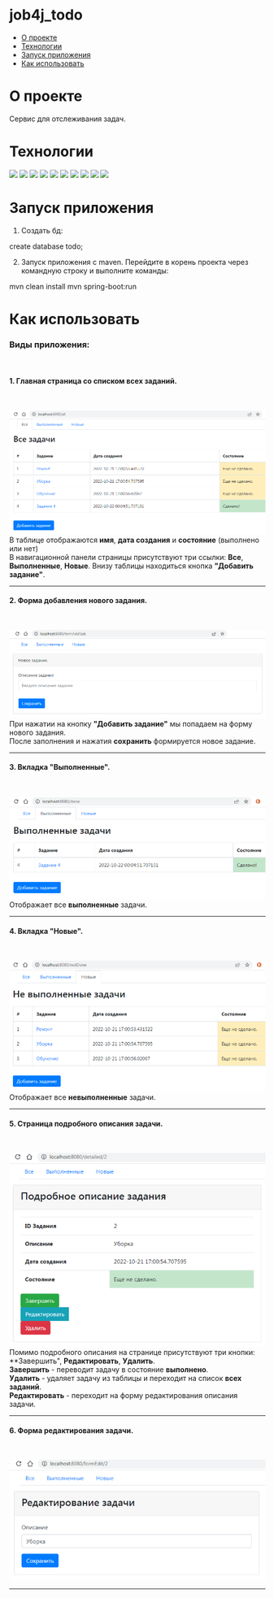 # job4j_todo

 - [О проекте]()
 - [Технологии]() 
 - [Запуск приложения]() 
 - [Как использовать]()  

О проекте
=
Сервис для отслеживания задач.<br>

Технологии
=
![](https://img.shields.io/badge/Java-12-orange)
![](https://img.shields.io/badge/Spring%20Boot-2.7.3-green)
![](https://img.shields.io/badge/Bootstrap-style-blueviolet)
![](https://img.shields.io/badge/Thymeleaf-3.0.15-darkgreen)
![](https://img.shields.io/badge/PostgreSQL-42.4.2-informational)
![](https://img.shields.io/badge/H2-2.1.214-blueviolet)
![](https://img.shields.io/badge/Liquibase-4.15.0-blue)
![](https://img.shields.io/badge/JUnit-4.13.2-yellowgreen)
![](https://img.shields.io/badge/Mockito-4.0.0-brightgreen)
![](https://img.shields.io/badge/checkstyle-3.1.2-lightgrey)

Запуск приложения
=
1. Создать бд:<br>

create database todo;

2. Запуск приложения с maven. Перейдите в корень проекта через командную строку и выполните команды:<br>

mvn clean install
mvn spring-boot:run

Как использовать
=
<h3>Виды приложения:</h3><br>

<h4>1. Главная страница со списком всех заданий.</h4><br>

![Image of all](https://github.com/IvanPavlovets/job4j_todo/blob/master/images/all.png)<br>
 В таблице отображаются **имя**, **дата создания** и **состояние** (выполнено или нет)<br>
 В навигационной панели страницы присутствуют три ссылки: **Все**, **Выполненные**, **Новые**.
 Внизу таблицы находиться кнопка **"Добавить задание"**.<br> 
 ___

<h4>2. Форма добавления нового задания.</h4><br>

![Image of addTask](https://github.com/IvanPavlovets/job4j_todo/blob/master/images/addTask.png)<br>
 При нажатии на кнопку **"Добавить задание"** мы попадаем на форму нового задания.<br>
 После заполнения и нажатия **сохранить** формируется новое задание.<br>
 ___
 
<h4>3. Вкладка "Выполненные".</h4><br>

![Image of done](https://github.com/IvanPavlovets/job4j_todo/blob/master/images/done.png)<br>
 Отображает все **выполненные** задачи.
 ___
 
<h4>4. Вкладка "Новые".</h4><br>

![Image of notDone](https://github.com/IvanPavlovets/job4j_todo/blob/master/images/notDone.png)<br>
 Отображает все **невыполненные** задачи.
___

<h4>5. Страница подробного описания задачи.</h4><br>

![Image of detailed](https://github.com/IvanPavlovets/job4j_todo/blob/master/images/detailed.png)<br>
Помимо подробного описания на странице присутствуют три кнопки: **Завершить", **Редактировать**, **Удалить**.<br>
**Завершить** - переводит задачу в состояние **выполнено**.<br>
**Удалить** - удаляет задачу из таблицы и переходит на список **всех заданий**.<br>
**Редактировать** - переходит на форму редактирования описания задачи.<br>
___

<h4>6. Форма редактирования задачи.</h4><br>

![Image of edit](https://github.com/IvanPavlovets/job4j_todo/blob/master/images/edit.png)<br>
___


